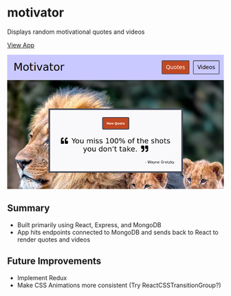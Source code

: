 # motivator
Displays random motivational quotes and videos

[View App](https:///dudejustdoit.herokuapp.com/)

![screenshot](https://github.com/kianga722/motivator/blob/master/screenshot.png)

## Summary

* Built primarily using React, Express, and MongoDB
* App hits endpoints connected to MongoDB and sends back to React to render quotes and videos

## Future Improvements

* Implement Redux
* Make CSS Animations more consistent (Try ReactCSSTransitionGroup?)
